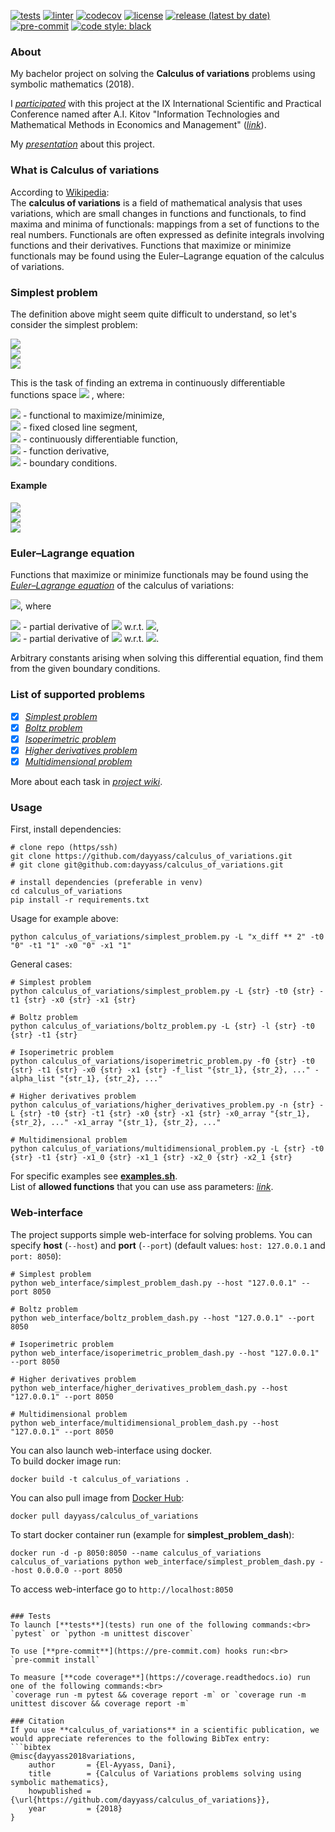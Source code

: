 [![tests](https://github.com/dayyass/calculus_of_variations/actions/workflows/tests.yml/badge.svg)](https://github.com/dayyass/calculus_of_variations/actions/workflows/tests.yml)
[![linter](https://github.com/dayyass/calculus_of_variations/actions/workflows/linter.yml/badge.svg)](https://github.com/dayyass/calculus_of_variations/actions/workflows/linter.yml)
[![codecov](https://codecov.io/gh/dayyass/calculus_of_variations/branch/master/graph/badge.svg?token=H8OFWPPUOY)](https://codecov.io/gh/dayyass/calculus_of_variations)
[![license](https://img.shields.io/github/license/dayyass/calculus_of_variations)](LICENSE)
[![release (latest by date)](https://img.shields.io/github/v/release/dayyass/calculus_of_variations)](https://github.com/dayyass/calculus_of_variations/releases/latest)
[![pre-commit](https://img.shields.io/badge/pre--commit-enabled-brightgreen?logo=pre-commit&logoColor=white)](.pre-commit-config.yaml)
[![code style: black](https://img.shields.io/badge/code%20style-black-000000.svg)](https://github.com/psf/black)

### About
My bachelor project on solving the **Calculus of variations** problems using symbolic mathematics (2018).

I [*participated*](https://it-mm.rea.ru/uploads/arhiv/2019/sertificat/299.pdf) with this project at the IX International Scientific and Practical Conference named after A.I. Kitov "Information Technologies and Mathematical Methods in Economics and Management" ([*link*](https://it-mm.rea.ru/eng)).<br>

My [*presentation*](presentation.pdf) about this project.

### What is Calculus of variations
According to [Wikipedia](https://en.wikipedia.org/wiki/Calculus_of_variations):<br>
The **calculus of variations** is a field of mathematical analysis that uses variations, which are small changes in functions and functionals, to find maxima and minima of functionals: mappings from a set of functions to the real numbers. Functionals are often expressed as definite integrals involving functions and their derivatives. Functions that maximize or minimize functionals may be found using the Euler–Lagrange equation of the calculus of variations.<br>

### Simplest problem
The definition above might seem quite difficult to understand, so let's consider the simplest problem:

<img src="https://render.githubusercontent.com/render/math?math=I(x) = \int_{t_0}^{t_1} L(t, x(t), \dot x(t)) dt \to extr"><br/>
<img src="https://render.githubusercontent.com/render/math?math=x(t_0) = x_0"><br/>
<img src="https://render.githubusercontent.com/render/math?math=x(t_1) = x_1"><br/>

This is the task of finding an extrema in continuously differentiable functions space
<img src="https://render.githubusercontent.com/render/math?math=C^1([t_0, t_1], \mathbb{R})">
, where:

<img src="https://render.githubusercontent.com/render/math?math=I(x): C^1([t_0, t_1], \mathbb{R}) \to \mathbb{R}"> - functional to maximize/minimize,<br/>
<img src="https://render.githubusercontent.com/render/math?math=[t_0, t_1]: t_0 < t_1"> - fixed closed line segment,<br/>
<img src="https://render.githubusercontent.com/render/math?math=x(t) \in C^1([t_0, t_1], \mathbb{R})"> - continuously differentiable function,<br/>
<img src="https://render.githubusercontent.com/render/math?math=\dot x(t) = \frac {dx}{dt})"> - function derivative,<br/>
<img src="https://render.githubusercontent.com/render/math?math=x_0, x_1 \in \mathbb{R}"> - boundary conditions.<br/>

#### Example
<img src="https://render.githubusercontent.com/render/math?math=I(x) = \int_{0}^{1} (\dot x^2 %2B tx) dt \to extr"><br/>
<img src="https://render.githubusercontent.com/render/math?math=x(0) = 0"><br/>
<img src="https://render.githubusercontent.com/render/math?math=x(1) = 0"><br/>

### Euler–Lagrange equation
Functions that maximize or minimize functionals may be found using the [*Euler–Lagrange equation*](https://en.wikipedia.org/wiki/Euler–Lagrange_equation) of the calculus of variations:

<img src="https://render.githubusercontent.com/render/math?math=L_x(t, x(t), \dot x(t)) - \frac {d}{dt}L_{\dot x}(t, x(t), \dot x(t)) = 0">, where

<img src="https://render.githubusercontent.com/render/math?math=L_x"> - partial derivative of <img src="https://render.githubusercontent.com/render/math?math=L"> w.r.t. <img src="https://render.githubusercontent.com/render/math?math=x">,<br/>
<img src="https://render.githubusercontent.com/render/math?math=L_{\dot x}"> - partial derivative of <img src="https://render.githubusercontent.com/render/math?math=L"> w.r.t. <img src="https://render.githubusercontent.com/render/math?math=\dot x">.<br/>

Arbitrary constants arising when solving this differential equation, find them from the given boundary conditions.

### List of supported problems
- [x] [*Simplest problem*](https://github.com/dayyass/calculus_of_variations/wiki/Simplest-problem)
- [x] [*Boltz problem*](https://github.com/dayyass/calculus_of_variations/wiki/Boltz-problem)
- [x] [*Isoperimetric problem*](https://github.com/dayyass/calculus_of_variations/wiki/Isoperimetric-problem)
- [x] [*Higher derivatives problem*](https://github.com/dayyass/calculus_of_variations/wiki/Higher-derivatives-problem)
- [x] [*Multidimensional problem*](https://github.com/dayyass/calculus_of_variations/wiki/Multidimensional-problem)

More about each task in [*project wiki*](https://github.com/dayyass/calculus_of_variations/wiki).

### Usage
First, install dependencies:
```
# clone repo (https/ssh)
git clone https://github.com/dayyass/calculus_of_variations.git
# git clone git@github.com:dayyass/calculus_of_variations.git

# install dependencies (preferable in venv)
cd calculus_of_variations
pip install -r requirements.txt
```

Usage for example above:
```
python calculus_of_variations/simplest_problem.py -L "x_diff ** 2" -t0 "0" -t1 "1" -x0 "0" -x1 "1"
```

General cases:
```
# Simplest problem
python calculus_of_variations/simplest_problem.py -L {str} -t0 {str} -t1 {str} -x0 {str} -x1 {str}

# Boltz problem
python calculus_of_variations/boltz_problem.py -L {str} -l {str} -t0 {str} -t1 {str}

# Isoperimetric problem
python calculus_of_variations/isoperimetric_problem.py -f0 {str} -t0 {str} -t1 {str} -x0 {str} -x1 {str} -f_list "{str_1}, {str_2}, ..." -alpha_list "{str_1}, {str_2}, ..."

# Higher derivatives problem
python calculus_of_variations/higher_derivatives_problem.py -n {str} -L {str} -t0 {str} -t1 {str} -x0 {str} -x1 {str} -x0_array "{str_1}, {str_2}, ..." -x1_array "{str_1}, {str_2}, ..."

# Multidimensional problem
python calculus_of_variations/multidimensional_problem.py -L {str} -t0 {str} -t1 {str} -x1_0 {str} -x1_1 {str} -x2_0 {str} -x2_1 {str}
```

For specific examples see [**examples.sh**](examples.sh).<br>
List of **allowed functions** that you can use ass parameters: [*link*](https://github.com/dayyass/calculus_of_variations/wiki/Allowed-functions).

### Web-interface
The project supports simple web-interface for solving problems.
You can specify **host** (`--host`) and **port** (`--port`) (default values: `host: 127.0.0.1` and `port: 8050`):
```
# Simplest problem
python web_interface/simplest_problem_dash.py --host "127.0.0.1" --port 8050

# Boltz problem
python web_interface/boltz_problem_dash.py --host "127.0.0.1" --port 8050

# Isoperimetric problem
python web_interface/isoperimetric_problem_dash.py --host "127.0.0.1" --port 8050

# Higher derivatives problem
python web_interface/higher_derivatives_problem_dash.py --host "127.0.0.1" --port 8050

# Multidimensional problem
python web_interface/multidimensional_problem_dash.py --host "127.0.0.1" --port 8050
```

You can also launch web-interface using docker.<br>
To build docker image run:
```
docker build -t calculus_of_variations .
```
You can also pull image from [Docker Hub](https://hub.docker.com/r/dayyass/calculus_of_variations):
```
docker pull dayyass/calculus_of_variations
```

To start docker container run (example for **simplest_problem_dash**):
```
docker run -d -p 8050:8050 --name calculus_of_variations calculus_of_variations python web_interface/simplest_problem_dash.py --host 0.0.0.0 --port 8050
```
To access web-interface go to `http://localhost:8050`
```

### Tests
To launch [**tests**](tests) run one of the following commands:<br>
`pytest` or `python -m unittest discover`

To use [**pre-commit**](https://pre-commit.com) hooks run:<br>
`pre-commit install`

To measure [**code coverage**](https://coverage.readthedocs.io) run one of the following commands:<br>
`coverage run -m pytest && coverage report -m` or `coverage run -m unittest discover && coverage report -m`

### Citation
If you use **calculus_of_variations** in a scientific publication, we would appreciate references to the following BibTex entry:
```bibtex
@misc{dayyass2018variations,
    author       = {El-Ayyass, Dani},
    title        = {Calculus of Variations problems solving using symbolic mathematics},
    howpublished = {\url{https://github.com/dayyass/calculus_of_variations}},
    year         = {2018}
}
```
